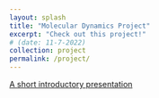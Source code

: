 ```yaml
---
layout: splash
title: "Molecular Dynamics Project"
excerpt: "Check out this project!"
# (date: 11-7-2022) 
collection: project
permalink: /project/
---
```




[A short introductory presentation](project1_files/Presentation_for_Reading_Group.pdf)


<!-- href ="project1_files/virtual_poster.pdf"> Virtual poster presented at ICML 2021 Workshop on Unsupervised Reinforcement Learning </a>

<a href=https://openreview.net/group?id=ICML.cc/2021/Workshop/URL>Link to paper</a>
-->
